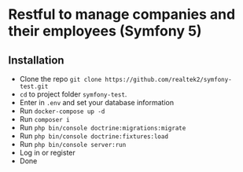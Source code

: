 # Restful to manage companies and their employees (Symfony 5)

## Installation

* Clone the repo ` git clone https://github.com/realtek2/symfony-test.git `
* ` cd ` to project folder ` symfony-test `. 
* Enter in ` .env ` and set your database information
* Run ` docker-compose up -d `
* Run ` composer i ` 
* Run ` php bin/console doctrine:migrations:migrate ` 
* Run ` php bin/console doctrine:fixtures:load ` 
* Run ` php bin/console server:run ` 
* Log in or register
* Done